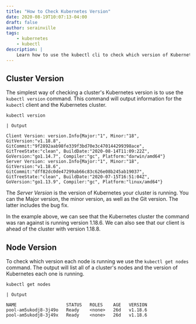 ```yaml
---
title: "How to Check Kubernetes Version"
date: 2020-08-19T10:07:13-04:00
draft: false
author: serainville
tags:
    - kubernetes
    - kubectl
description: |
    Learn how to use the kubectl cli to check which version of Kubernetes your clusters are running, and the version of Kubernetes each node is running.
---
```



## Cluster Version
The simplest way of checking a cluster's Kubernetes version is to use the `kubectl version` command. This command will output information for the `kubectl` client and the Kubernetes cluster.

```shell
kubectl version
```
    | Output
```shell
Client Version: version.Info{Major:"1", Minor:"18", GitVersion:"v1.18.8", GitCommit:"9f2892aab98fe339f3bd70e3c470144299398ace", GitTreeState:"clean", BuildDate:"2020-08-14T11:09:22Z", GoVersion:"go1.14.7", Compiler:"gc", Platform:"darwin/amd64"}
Server Version: version.Info{Major:"1", Minor:"18", GitVersion:"v1.18.6", GitCommit:"dff82dc0de47299ab66c83c626e08b245ab19037", GitTreeState:"clean", BuildDate:"2020-07-15T16:51:04Z", GoVersion:"go1.13.9", Compiler:"gc", Platform:"linux/amd64"}
```

The *Server Version* is the version of Kubernetes your cluster is running. You can the Major version, the minor version, as well as the Git version. The latter includes the bug fix.

In the example above, we can see that the Kubernetes cluster the command was ran against is running version 1.18.6. We can also see that our client is ahead of the cluster with version 1.18.8. 

## Node Version
To check which version each node is running we use the `kubectl get nodes` command. The output will list all of a cluster's nodes and the version of Kubernetes each one is running.

```shell
kubectl get nodes
```
    | Output
```shell
NAME                   STATUS   ROLES    AGE   VERSION
pool-am5ukodj8-3j49o   Ready    <none>   26d   v1.18.6
pool-am5ukodj8-3j49x   Ready    <none>   26d   v1.18.6
```

